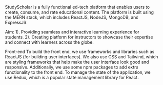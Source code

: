 StudyScholar is a fully functional ed-tech platform that enables users to create, 
consume, and rate educational content. The platform is built using the MERN 
stack, which includes ReactJS, NodeJS, MongoDB, and ExpressJS

Aim: 
1). Providing seamless and interactive learning experience for students.
2). Creating platform for instructors to showcase their expertise and connect with 
learners across the globe.

Front-end
To build the front end, we use frameworks and libraries such as ReactJS (for 
building user interfaces). We also use CSS and Tailwind, which are styling 
frameworks that help make the user interface look good and responsive. 
Additionally, we use some npm packages to add extra functionality to the front 
end. To manage the state of the application, we use Redux, which is a popular state 
management library for React.
